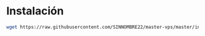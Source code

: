 # Instalación 

```bash
wget https://raw.githubusercontent.com/SINNOMBRE22/master-vps/master/install.sh && bash install.sh
```
